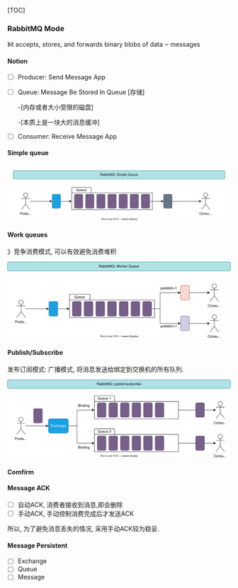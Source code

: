 [TOC]

### RabbitMQ Mode

》it accepts, stores, and forwards binary blobs of data ‒ messages

#### Notion

- [ ] Producer: Send Message App

- [ ] Queue: Message Be Stored In Queue [存储]

    -[内存或者大小受限的磁盘] 

    -[本质上是一块大的消息缓冲]

- [ ] Consumer: Receive Message App

#### Simple queue

![simple_queue](./images/simple_queue.svg)

#### Work queues

》竞争消费模式, 可以有效避免消费堆积

![worker_queue](./images/worker_queue.svg)

#### Publish/Subscribe

发布订阅模式: 广播模式, 将消息发送给绑定到交换机的所有队列. 

![ps](./images/ps.svg)

#### Comfirm

#### Message ACK

- [ ] 自动ACK, 消费者接收到消息,即会删除
- [ ] 手动ACK, 手动控制消费完成后才发送ACK

所以, 为了避免消息丢失的情况, 采用手动ACK较为稳妥.

#### Message Persistent

- [ ] Exchange
- [ ] Queue
- [ ] Message

#### 

